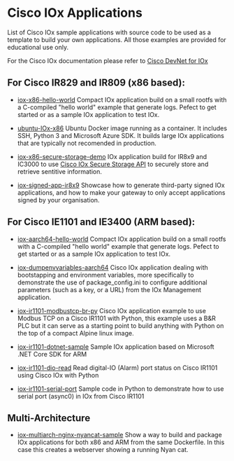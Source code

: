 # Cisco IOx Applications

List of Cisco IOx sample applications with source code to be used as a template to build your own applications.
All those examples are provided for educational use only.

For the Cisco IOx documentation please refer to [Cisco DevNet for IOx](https://developer.cisco.com/docs/iox/)

## For Cisco IR829 and IR809 (x86 based):

* [iox-x86-hello-world](https://github.com/etychon/iox-x86-hello-world)
Compact IOx application build on a small rootfs with a C-compiled "hello world" example that generate logs. Pefect to get started or as a sample IOx application to test IOx.

* [ubuntu-IOx-x86](https://github.com/etychon/ubuntu-IOx-x86)
Ubuntu Docker image running as a container. It includes SSH, Python 3 and Microsoft Azure SDK. It builds large IOx applications that are typically not recomended in production.

* [iox-x86-secure-storage-demo](https://github.com/etychon/iox-x86-secure-storage-demo)
IOx application build for IR8x9 and IC3000 to use [Cisco IOx Secure Storage API](https://developer.cisco.com/docs/iox/#!secure-storage-service-and-api) to securely store and retrieve sentitive information.

* [iox-signed-app-ir8x9](https://github.com/etychon/iox-signed-app-ir8x9)
Showcase how to generate third-party signed IOx applications, and how to make your gateway to only accept applications signed by your organisation.

## For Cisco IE1101 and IE3400 (ARM based):

* [iox-aarch64-hello-world](https://github.com/etychon/iox-aarch64-hello-world)
Compact IOx application build on a small rootfs with a C-compiled "hello world" example that generate logs. Pefect to get started or as a sample IOx application to test IOx.

* [iox-dumpenvvariables-aarch64](https://github.com/etychon/iox-dumpenvvariables-aarch64)
Cisco IOx application dealing with bootstapping and environment variables, more specifically to demonstrate the use of package_config.ini to configure additional parameters (such as a key, or a URL) from the IOx Management application.


* [iox-ir1101-modbustcp-br-py](https://github.com/etychon/iox-ir1101-modbustcp-br-py)
Cisco IOx application example to use Modbus TCP on a Cisco IR1101 with Python, this example uses a B&R PLC but it can serve as a starting point to build anything with Python on the top of a compact Alpine linux image.

* [iox-ir1101-dotnet-sample](https://github.com/etychon/iox-ir1101-dotnet-sample)
Sample IOx application based on Microsoft .NET Core SDK for ARM

* [iox-ir1101-dio-read](https://github.com/etychon/iox-ir1101-dio-read)
Read digital-IO (Alarm) port status on Cisco IR1101 using Cisco IOx with Python

* [iox-ir1101-serial-port](https://github.com/etychon/iox-ir1101-serial-port)
Sample code in Python to demonstrate how to use serial port (async0) in IOx from Cisco IR1101

## Multi-Architecture

* [iox-multiarch-nginx-nyancat-sample](https://github.com/etychon/iox-multiarch-nginx-nyancat-sample)
Show a way to build and package IOx applications for both x86 and ARM from the same Dockerfile. In this case this creates a webserver showing a running Nyan cat.
